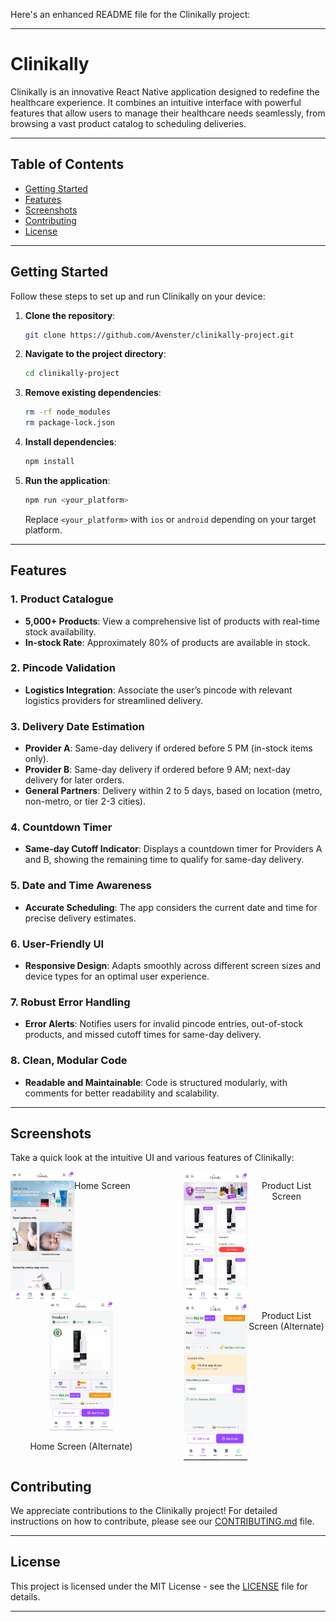Here's an enhanced README file for the Clinikally project:

---

# Clinikally

Clinikally is an innovative React Native application designed to redefine the healthcare experience. It combines an intuitive interface with powerful features that allow users to manage their healthcare needs seamlessly, from browsing a vast product catalog to scheduling deliveries.

---

## Table of Contents
- [Getting Started](#getting-started)
- [Features](#features)
- [Screenshots](#screenshots)
- [Contributing](#contributing)
- [License](#license)

---

## Getting Started

Follow these steps to set up and run Clinikally on your device:

1. **Clone the repository**:
    ```bash
    git clone https://github.com/Avenster/clinikally-project.git
    ```

2. **Navigate to the project directory**:
    ```bash
    cd clinikally-project
    ```

3. **Remove existing dependencies**:
    ```bash
    rm -rf node_modules
    rm package-lock.json
    ```

4. **Install dependencies**:
    ```bash
    npm install
    ```

5. **Run the application**:
    ```bash
    npm run <your_platform>
    ```
    Replace `<your_platform>` with `ios` or `android` depending on your target platform.

---

## Features

### 1. Product Catalogue
- **5,000+ Products**: View a comprehensive list of products with real-time stock availability.
- **In-stock Rate**: Approximately 80% of products are available in stock.

### 2. Pincode Validation
- **Logistics Integration**: Associate the user’s pincode with relevant logistics providers for streamlined delivery.

### 3. Delivery Date Estimation
- **Provider A**: Same-day delivery if ordered before 5 PM (in-stock items only).
- **Provider B**: Same-day delivery if ordered before 9 AM; next-day delivery for later orders.
- **General Partners**: Delivery within 2 to 5 days, based on location (metro, non-metro, or tier 2-3 cities).

### 4. Countdown Timer
- **Same-day Cutoff Indicator**: Displays a countdown timer for Providers A and B, showing the remaining time to qualify for same-day delivery.

### 5. Date and Time Awareness
- **Accurate Scheduling**: The app considers the current date and time for precise delivery estimates.

### 6. User-Friendly UI
- **Responsive Design**: Adapts smoothly across different screen sizes and device types for an optimal user experience.

### 7. Robust Error Handling
- **Error Alerts**: Notifies users for invalid pincode entries, out-of-stock products, and missed cutoff times for same-day delivery.

### 8. Clean, Modular Code
- **Readable and Maintainable**: Code is structured modularly, with comments for better readability and scalability.

---

## Screenshots

Take a quick look at the intuitive UI and various features of Clinikally:
<div style="display: flex; flex-direction: row; justify-content: space-between; width: 100%;">
  <div style="display:flex; width: 45%; text-align: center; height="auto"">
    <img src="./ss1.png" alt="Home Screen" width="45%" height="auto">
    <p>Home Screen</p>
  </div>
  <div style=" display:flex; width: 45%; text-align: center; height="auto"">
    <img src="./ss2.png" alt="Product List Screen" width="45%" height="auto">
    <p>Product List Screen</p>
  </div>
</div>

<div style="display: flex; flex-direction: row; justify-content: space-between; width: 100%;">
  <div style="width: 45%; text-align: center; height="auto"">
    <img src="./ss3.png" alt="Home Screen (Alternate)" width="45%" height="auto">
    <p>Home Screen (Alternate)</p>
  </div>
  <div style=" display:flex; width: 45%; text-align: center; height="auto"">
    <img src="./ss4.png" alt="Product List Screen (Alternate)" width="45%" height="auto">
    <p>Product List Screen (Alternate)</p>
  </div>
</div>



## Contributing

We appreciate contributions to the Clinikally project! For detailed instructions on how to contribute, please see our [CONTRIBUTING.md](CONTRIBUTING.md) file.

---

## License

This project is licensed under the MIT License - see the [LICENSE](LICENSE) file for details.

---
